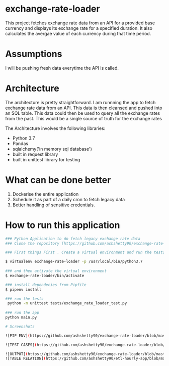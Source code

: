 # exchange-rate-loader
This project fetches exchange rate data from an API  for a provided base currency and displays its exchange rate for a specified duration. It also calculates the avergae value of each currency during that time period.

# Assumptions

I will be pushing fresh data everytime the API is called.

# Architecture
The architecture is pretty straightforward. I am runnning the app to fetch exchange rate  data from an API. This data is then cleansed and pushed into an SQL table. This data could then be used to query all the exchange rates from the past. This would be a single source of truth for the exchange rates

The Architecture involves the following libraries:

- Python 3.7
- Pandas
- sqlalchemy('in memory sql database')
- built in request library
- built in unittest library for testing

# What can be done better

1. Dockerise the entire application
2. Schedule it as part of a daily cron to fetch legacy data
3. Better handling of sensitive credentials.

# How to run this application

```sh
### Python Application to do fetch legacy exchange rate data
### Clone the repository [https://github.com/ashshetty90/exchange-rate-loader.git]

### First things First . Create a virtual environment and run the tests to make sure we are all set

$ virtualenv exchange-rate-loader -p /usr/local/bin/python3.7
    
### and then activate the virtual environment
$ exchange-rate-loader/bin/activate

### install dependecies from Pipfile
$ pipenv install

### run the tests
 python -m unittest tests/exchange_rate_loader_test.py
 
### run the app 
python main.py

# Screenshots

![PIP ENV](https://github.com/ashshetty90/exchange-rate-loader/blob/master/images/pip-env-install.png)

![TEST CASES](https://github.com/ashshetty90/exchange-rate-loader/blob/master/images/test-cases.png)

![OUTPUT](https://github.com/ashshetty90/exchange-rate-loader/blob/master/images/output.png)
![TABLE RELATION](https://github.com/ashshetty90/etl-hourly-app/blob/master/blob/master/images/redshift-table-relation.png)
